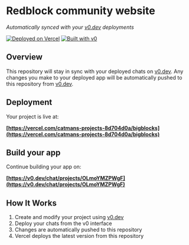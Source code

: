 # Redblock community website

*Automatically synced with your [v0.dev](https://v0.dev) deployments*

[![Deployed on Vercel](https://img.shields.io/badge/Deployed%20on-Vercel-black?style=for-the-badge&logo=vercel)](https://vercel.com/catmans-projects-8d704d0a/bigblocks)
[![Built with v0](https://img.shields.io/badge/Built%20with-v0.dev-black?style=for-the-badge)](https://v0.dev/chat/projects/OLmoYMZPWgF)

## Overview

This repository will stay in sync with your deployed chats on [v0.dev](https://v0.dev).
Any changes you make to your deployed app will be automatically pushed to this repository from [v0.dev](https://v0.dev).

## Deployment

Your project is live at:

**[https://vercel.com/catmans-projects-8d704d0a/bigblocks](https://vercel.com/catmans-projects-8d704d0a/bigblocks)**

## Build your app

Continue building your app on:

**[https://v0.dev/chat/projects/OLmoYMZPWgF](https://v0.dev/chat/projects/OLmoYMZPWgF)**

## How It Works

1. Create and modify your project using [v0.dev](https://v0.dev)
2. Deploy your chats from the v0 interface
3. Changes are automatically pushed to this repository
4. Vercel deploys the latest version from this repository
